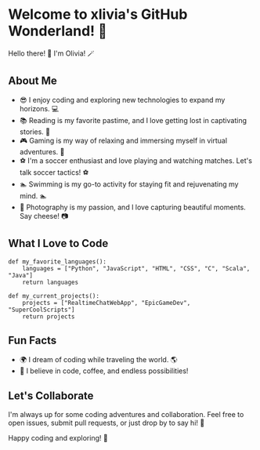 <!--
# Hi there! 👋
## ⚡ Fun Facts
- 💻 I enjoy coding and exploring new technologies to expand my horizons.
- 📚 Reading is my favorite pastime, and I love getting lost in captivating stories.
- 🎮 Gaming is my way of relaxing and immersing myself in virtual adventures.
- ⚽ I'm a soccer enthusiast and love playing and watching matches.
- 🏊 Swimming is my go-to activity for staying fit and rejuvenating my mind.
- 📸 Photography is my passion, and I love capturing beautiful moments.
-->

# Welcome to xlivia's GitHub Wonderland! 🚀

Hello there! 👋 I'm Olivia! 🪄

## About Me

- 😎 I enjoy coding and exploring new technologies to expand my horizons. 💻
- 📚 Reading is my favorite pastime, and I love getting lost in captivating stories. 📖
- 🎮 Gaming is my way of relaxing and immersing myself in virtual adventures. 🎯
- ⚽ I'm a soccer enthusiast and love playing and watching matches. Let's talk soccer tactics! ⚽
- 🏊 Swimming is my go-to activity for staying fit and rejuvenating my mind. 🏊
- 📸 Photography is my passion, and I love capturing beautiful moments. Say cheese! 📷

## What I Love to Code

```
def my_favorite_languages():
    languages = ["Python", "JavaScript", "HTML", "CSS", "C", "Scala", "Java"]
    return languages

def my_current_projects():
    projects = ["RealtimeChatWebApp", "EpicGameDev", "SuperCoolScripts"]
    return projects
```

<!--
## Let's Connect

- 📫 You can reach me at [your.email@example.com](mailto:your.email@example.com)
- 💬 Slide into my DMs on [Twitter](https://twitter.com/your_twitter_handle)
- 📷 Check out my coding and photography adventures on [Instagram](https://www.instagram.com/your_instagram_handle)
-->

## Fun Facts

- 🌍 I dream of coding while traveling the world. 🌎
- 🚀 I believe in code, coffee, and endless possibilities!

## Let's Collaborate

I'm always up for some coding adventures and collaboration. Feel free to open issues, submit pull requests, or just drop by to say hi! 🙌

<!--
Now, whether it's diving into code, flipping through the pages of a thrilling book, scoring goals on the soccer field, or capturing the world through a lens, let's embark on exciting adventures together! 💻📚🎮⚽🏊📸
-->

Happy coding and exploring! 🚀
